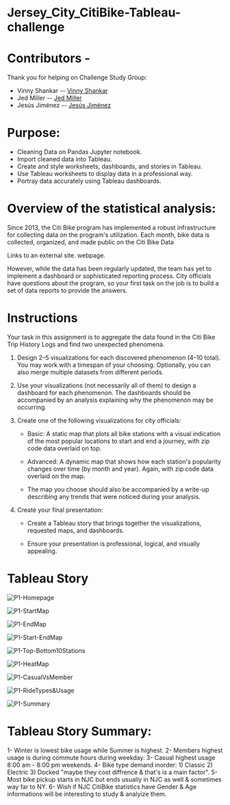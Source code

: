 # Jersey_City_CitiBike-Tableau-challenge

# Contributors - 
Thank you for helping on Challenge Study Group:
- Vinny Shankar -- [Vinny Shankar](https://github.com/VinnyShankar)
- Jed Miller -- [Jed Miller](https://github.com/Jed-Miller)
- Jesús Jiménez -- [Jesús Jiménez](https://github.com/JesusJimenez3318)

# Purpose:

- Cleaning Data on Pandas Jupyter notebook.
- Import cleaned data into Tableau.
- Create and style worksheets, dashboards, and stories in Tableau.
- Use Tableau worksheets to display data in a professional way.
- Portray data accurately using Tableau dashboards.

# Overview of the statistical analysis:

Since 2013, the Citi Bike program has implemented a robust infrastructure for collecting data on the program's utilization. Each month, bike data is collected, organized, and made public on the Citi Bike Data

Links to an external site. webpage.

However, while the data has been regularly updated, the team has yet to implement a dashboard or sophisticated reporting process. City officials have questions about the program, so your first task on the job is to build a set of data reports to provide the answers.

# Instructions

Your task in this assignment is to aggregate the data found in the Citi Bike Trip History Logs and find two unexpected phenomena.

1)  Design 2–5 visualizations for each discovered phenomenon (4–10 total). You may work with a timespan of your choosing. Optionally, you can also merge multiple datasets from different periods.

2)  Use your visualizations (not necessarily all of them) to design a dashboard for each phenomenon. The dashboards should be accompanied by an analysis explaining why the phenomenon may be occurring.

3)  Create one of the following visualizations for city officials:

    - Basic: A static map that plots all bike stations with a visual indication of the most popular locations to start and end a journey, with zip code data overlaid on top.

    - Advanced: A dynamic map that shows how each station's popularity changes over time (by month and year). Again, with zip code data overlaid on the map.

    - The map you choose should also be accompanied by a write-up describing any trends that were noticed during your analysis.

4)  Create your final presentation:

    - Create a Tableau story that brings together the visualizations, requested maps, and dashboards.

    - Ensure your presentation is professional, logical, and visually appealing.


# Tableau Story

![P1-Homepage](https://github.com/hanydief/New_York_CitiBike-Tableau-challenge/blob/main/ScreenCaptures/Tableau_HomePage.png)

![P1-StartMap](https://github.com/hanydief/New_York_CitiBike-Tableau-challenge/blob/main/ScreenCaptures/Tableau_StartedMap.png)

![P1-EndMap](https://github.com/hanydief/New_York_CitiBike-Tableau-challenge/blob/main/ScreenCaptures/Tableau_EndedMap.png)

![P1-Start-EndMap](https://github.com/hanydief/New_York_CitiBike-Tableau-challenge/blob/main/ScreenCaptures/Tableau_StartedEndedMap.png)

![P1-Top-Bottom10Stations](https://github.com/hanydief/New_York_CitiBike-Tableau-challenge/blob/main/ScreenCaptures/Top_Bottom_10_Stations.png)

![P1-HeatMap](https://github.com/hanydief/New_York_CitiBike-Tableau-challenge/blob/main/ScreenCaptures/Tableau_HeatMap.png)

![P1-CasualVsMember](https://github.com/hanydief/New_York_CitiBike-Tableau-challenge/blob/main/ScreenCaptures/Tableau_CasualVsMember.png)

![P1-RideTypes&Usage](https://github.com/hanydief/New_York_CitiBike-Tableau-challenge/blob/main/ScreenCaptures/Tableau_RideTypes&Usage.png)

![P1-Summary](https://github.com/hanydief/New_York_CitiBike-Tableau-challenge/blob/main/ScreenCaptures/Tableau_Summary.png)


# Tableau Story Summary:

1- Winter is lowest bike usage while Summer is highest.
2- Members highest usage is during commute hours during weekday.
3- Casual highest usage 8:00 am - 8:00 pm weekends.
4- Bike type demand inorder: 
    1) Classic
    2) Electric
    3) Docked
    "maybe they cost diffrence & that's is a main factor".
5- Most bike pickup starts in NJC but ends usually in NJC as well & sometimes way far to NY.
6- Wish if NJC CitiBike statistics have Gender & Age informations will be interesting to study & analyize them.
